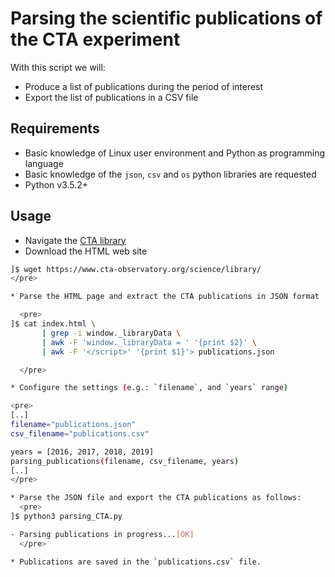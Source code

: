 # Parsing the scientific publications of the CTA experiment

With this script we will:

* Produce a list of publications during the period of interest
* Export the list of publications in a CSV file

## Requirements

* Basic knowledge of Linux user environment and Python as programming language
* Basic knowledge of the `json`, `csv` and `os` python libraries are requested
* Python v3.5.2+

## Usage

* Navigate the [CTA library](https://www.cta-observatory.org/science/library/)
* Download the HTML web site

```sh
]$ wget https://www.cta-observatory.org/science/library/
</pre>

* Parse the HTML page and extract the CTA publications in JSON format

  <pre>
]$ cat index.html \
       | grep -i window._libraryData \
       | awk -F 'window._libraryData = ' '{print $2}' \
       | awk -F '</script>' '{print $1}'> publications.json

  </pre>

* Configure the settings (e.g.: `filename`, and `years` range)

<pre>
[..]
filename="publications.json"
csv_filename="publications.csv"

years = [2016, 2017, 2018, 2019]
parsing_publications(filename, csv_filename, years)
[..]
</pre>

* Parse the JSON file and export the CTA publications as follows:
  <pre>
]$ python3 parsing_CTA.py

- Parsing publications in progress...[OK]
  </pre>

* Publications are saved in the `publications.csv` file.
